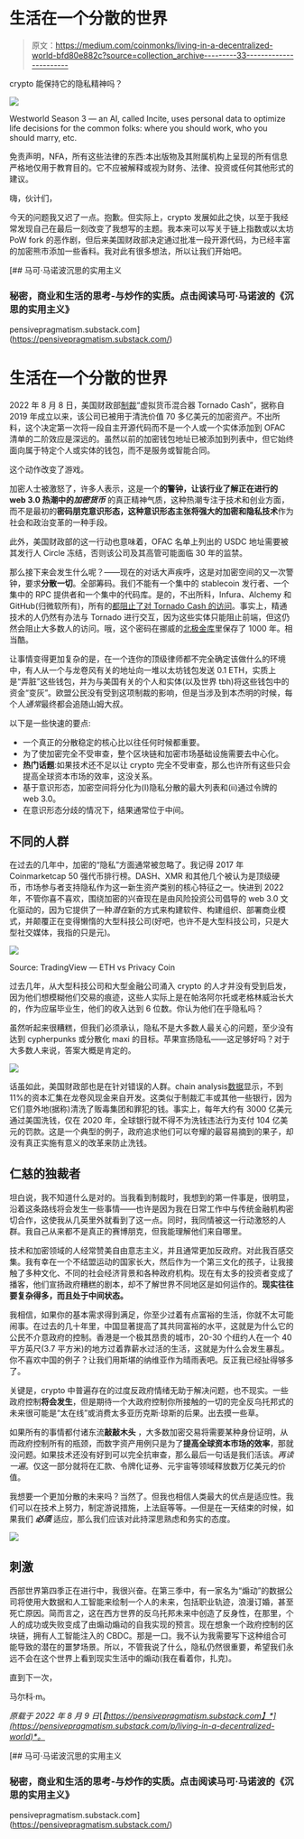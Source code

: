 # 生活在一个分散的世界

> 原文：<https://medium.com/coinmonks/living-in-a-decentralized-world-bfd80e882c?source=collection_archive---------33----------------------->

crypto 能保持它的隐私精神吗？

![](img/93ed02c49f32ce4b4cd37027d8524c87.png)

Westworld Season 3 — an AI, called Incite, uses personal data to optimize life decisions for the common folks: where you should work, who you should marry, etc.

免责声明，NFA，所有这些法律的东西:本出版物及其附属机构上呈现的所有信息严格地仅用于教育目的。它不应被解释或视为财务、法律、投资或任何其他形式的建议。

嗨，伙计们，

今天的问题我又迟了一点。抱歉。但实际上，crypto 发展如此之快，以至于我经常发现自己在最后一刻改变了我想写的主题。我本来可以写关于链上指数或以太坊 PoW fork 的恶作剧，但后来美国财政部决定通过批准一段开源代码，为已经丰富的加密熊市添加一些香料。我对此有很多想法，所以让我们开始吧。

[](https://pensivepragmatism.substack.com/) [## 马可·马诺波沉思的实用主义

### 秘密，商业和生活的思考-与炒作的实质。点击阅读马可·马诺波的《沉思的实用主义》

pensivepragmatism.substack.com](https://pensivepragmatism.substack.com/) 

# 生活在一个分散的世界

2022 年 8 月 8 日，美国财政部[制裁](https://home.treasury.gov/news/press-releases/jy0916)“虚拟货币混合器 Tornado Cash”，据称自 2019 年成立以来，该公司已被用于清洗价值 70 多亿美元的加密资产。不出所料，这个决定第一次将一段自主开源代码而不是一个人或一个实体添加到 OFAC 清单的二阶效应是深远的。虽然以前的加密钱包地址已被添加到列表中，但它始终面向属于特定个人或实体的钱包，而不是服务或智能合同。

这个动作改变了游戏。

加密人士被激怒了，许多人表示，这是一个**的警钟，让该行业了解正在进行的 web 3.0 热潮中的*加密货币*** 的真正精神气质，这种热潮专注于技术和创业方面，而不是最初的**密码朋克意识形态，这种意识形态主张将强大的加密和隐私技术**作为社会和政治变革的一种手段。

此外，美国财政部的这一行动也意味着，OFAC 名单上列出的 USDC 地址需要被其发行人 Circle 冻结，否则该公司及其高管可能面临 30 年的监禁。

那么接下来会发生什么呢？——现在的对话大声疾呼，这是对加密空间的又一次警钟，要求**分散一切**。全部筹码。我们不能有一个集中的 stablecoin 发行者、一个集中的 RPC 提供者和一个集中的代码库。是的，不出所料，Infura、Alchemy 和 GitHub(归微软所有)，所有的[都阻止了对 Tornado Cash 的访问](https://twitter.com/TornadoCash/status/1557048526986780677)。事实上，精通技术的人仍然有办法与 Tornado 进行交互，因为这些实体只能阻止前端，但这仍然会阻止大多数人的访问。哦，这个密码在挪威的[北极金库](https://twitter.com/bantg/status/1556729494182023169)里保存了 1000 年。相当酷。

让事情变得更加复杂的是，在一个连你的顶级律师都不完全确定该做什么的环境中，有人从一个与龙卷风有关的地址向一堆以太坊钱包发送 0.1 ETH，实质上是“弄脏”这些钱包，并为与美国有关的个人和实体(以及世界 tbh)将这些钱包中的资金“变灰”。欧盟公民没有受到这项制裁的影响，但是当涉及到本杰明的时候，每个人*通常*最终都会追随山姆大叔。

以下是一些快速的要点:

*   一个真正的分散稳定的核心比以往任何时候都重要。
*   为了使加密完全不受审查，整个区块链和加密市场基础设施需要去中心化。
*   **热门话题**:如果技术还不足以让 crypto 完全不受审查，那么也许所有这些只会提高全球资本市场的效率，这没关系。
*   基于意识形态，加密空间将分化为(I)隐私分散的最大列表和(ii)通过令牌的 web 3.0。
*   在意识形态分歧的情况下，结果通常位于中间。

## 不同的人群

在过去的几年中，加密的“隐私”方面通常被忽略了。我记得 2017 年 Coinmarketcap 50 强代币排行榜。DASH、XMR 和其他几个被认为是顶级硬币，市场参与者支持隐私作为这一新生资产类别的核心特征之一。快进到 2022 年，不管你喜不喜欢，围绕加密的兴奋现在是由风险投资公司倡导的 web 3.0 文化驱动的，因为它提供了一种*潜在*新的方式来构建软件、构建组织、部署商业模式，并颠覆正在变得懒惰的大型科技公司(好吧，也许不是大型科技公司，只是大型社交媒体，我指的只是元)。

![](img/d5edda910cdfca67b85859cdb0154572.png)

Source: TradingView — ETH vs Privacy Coin

过去几年，从大型科技公司和大型金融公司涌入 crypto 的人才并没有受到启发，因为他们想模糊他们交易的痕迹，这些人实际上是在帕洛阿尔托或老格林威治长大的，作为应届毕业生，他们的收入达到 6 位数。你认为他们在乎隐私吗？

虽然听起来很糟糕，但我们必须承认，隐私不是大多数人最关心的问题，至少没有达到 cypherpunks 或分散化 maxi 的目标。苹果宣扬隐私——这足够好吗？对于大多数人来说，答案大概是肯定的。

![](img/eaffb3cf758b816a01f3a8bf5d25431e.png)

话虽如此，美国财政部也是在针对错误的人群。chain analysis[数据](https://blog.chainalysis.com/reports/tornado-cash-ofac-designation-sanctions/)显示，不到 11%的资本汇集在龙卷风现金来自开发。这类似于制裁汇丰或其他一些银行，因为它们意外地(据称)清洗了贩毒集团和罪犯的钱。事实上，每年大约有 3000 亿美元通过美国洗钱，仅在 2020 年，全球银行就不得不为洗钱违法行为支付 104 亿美元的罚款。这是一个典型的例子，政府追求他们可以夸耀的最容易摘到的果子，却没有真正实施有意义的改革来防止洗钱。

## 仁慈的独裁者

坦白说，我不知道什么是对的。当我看到制裁时，我想到的第一件事是，很明显，沿着这条路线将会发生一些事情——也许是因为我在日常工作中与传统金融机构密切合作，这使我从几英里外就看到了这一点。同时，我同情被这一行动激怒的人群。我自己从来都不是真正的赛博朋克，但我能理解他们来自哪里。

技术和加密领域的人经常赞美自由意志主义，并且通常更加反政府。对此我百感交集。我有幸在一个不结盟运动的国家长大，然后作为一个第三文化的孩子，让我接触了多种文化、不同的社会经济背景和各种政府机构。现在有太多的投资者变成了播客，他们宣扬政府糟糕的剧本，却不了解世界不同地区是如何运作的。**现实往往要复杂得多，而且处于中间状态。**

我相信，如果你的基本需求得到满足，你至少过着有点富裕的生活，你就不太可能闹事。在过去的几十年里，中国显著提高了其共同富裕的水平，这就是为什么它的公民不介意政府的控制。香港是一个极其昂贵的城市，20-30 个纽约人在一个 40 平方英尺(3.7 平方米)的地方过着靠薪水过活的生活，这就是为什么会发生暴乱。你不喜欢中国的例子？让我们用斯堪的纳维亚作为晴雨表吧。反正我已经扯得够多了。

关键是，crypto 中普遍存在的过度反政府情绪无助于解决问题，也不现实。一些政府控制**将会发生**，但是期待一个大政府控制你所接触的一切的完全反乌托邦式的未来很可能是“太在线”或消费太多亚历克斯·琼斯的后果。出去摸一些草。

如果所有的事情都付诸东流**敲敲木头** ，大多数加密交易将需要某种身份证明，从而政府控制所有的瓶颈，而数字资产用例只是为了**提高全球资本市场的效率**，那就没问题。如果技术还没有好到可以完全抗审查，那么最后一句话是我们活该。*再读一遍*。仅这一部分就将在汇款、令牌化证券、元宇宙等领域释放数万亿美元的价值。

我想要一个更加分散的未来吗？当然了。但我也相信人类最大的优点是适应性。我们可以在技术上努力，制定游说措施，上法庭等等。—但是在一天结束的时候，如果我们 ***必须*** 适应，那么我们应该对此持深思熟虑和务实的态度。

![](img/ea4f9f7f6aaad7ea3e934818f4e6427d.png)

## 刺激

西部世界第四季正在进行中，我很兴奋。在第三季中，有一家名为“煽动”的数据公司将使用大数据和人工智能来绘制一个人的未来，包括职业轨迹，浪漫订婚，甚至死亡原因。简而言之，这在西方世界的反乌托邦未来中创造了反身性，在那里，个人的成功或失败变成了由煽动煽动的自我实现的预言。现在想象一个政府控制的区块链，拥有人工智能注入的 CBDC。那是一口。我不认为我需要写下这种组合可能导致的潜在的噩梦场景。所以，不管我说了什么，隐私仍然很重要，希望我们永远不会在这个世界上看到现实生活中的煽动(我在看着你，扎克)。

直到下一次，

马尔科·m。

*原载于 2022 年 8 月 9 日*[*【https://pensivepragmatism.substack.com】*](https://pensivepragmatism.substack.com/p/living-in-a-decentralized-world)*。*

[](https://pensivepragmatism.substack.com/) [## 马可·马诺波沉思的实用主义

### 秘密，商业和生活的思考-与炒作的实质。点击阅读马可·马诺波的《沉思的实用主义》

pensivepragmatism.substack.com](https://pensivepragmatism.substack.com/)